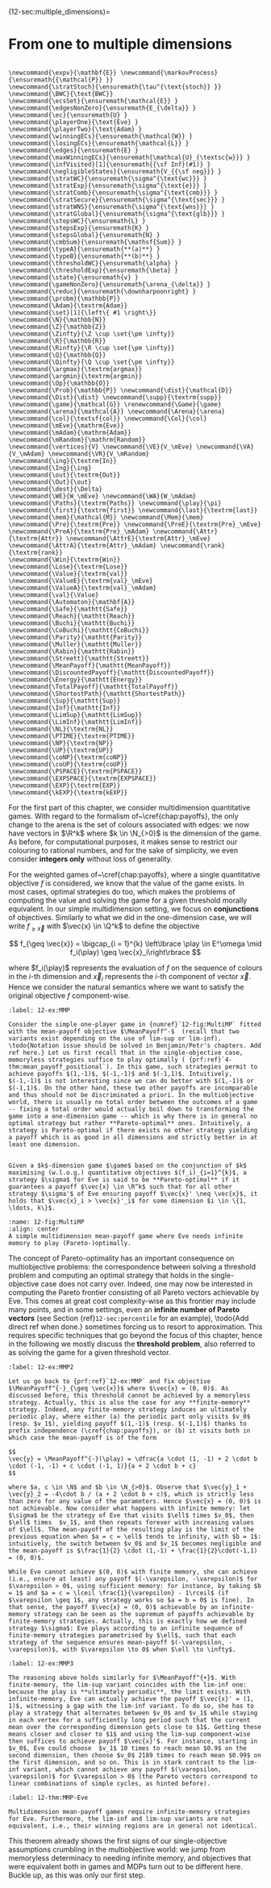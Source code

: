 (12-sec:multiple_dimensions)=
# From one to multiple dimensions

```{math}

\newcommand{\expv}{\mathbf{E}} \newcommand{\markovProcess}{\ensuremath{{\mathcal{P}} }}
\newcommand{\stratStoch}{\ensuremath{\tau^{\text{stoch}} }}
\newcommand{\BWC}{\text{BWC}}
\newcommand{\ecsSet}{\ensuremath{\mathcal{E}} }
\newcommand{\edgesNonZero}{\ensuremath{E_{\delta}} }
\newcommand{\ec}{\ensuremath{U} }
\newcommand{\playerOne}{\text{Eve} }
\newcommand{\playerTwo}{\text{Adam} }
\newcommand{\winningECs}{\ensuremath{\mathcal{W}} }
\newcommand{\losingECs}{\ensuremath{\mathcal{L}} }
\newcommand{\edges}{\ensuremath{E} }
\newcommand{\maxWinningECs}{\ensuremath{\mathcal{U}_{\textsc{w}}} }
\newcommand{\infVisited}[1]{\ensuremath{{\sf Inf}(#1)} }
\newcommand{\negligibleStates}{\ensuremath{V_{{\sf neg}}} }
\newcommand{\stratWC}{\ensuremath{\sigma^{\text{wc}}} }
\newcommand{\stratExp}{\ensuremath{\sigma^{\text{e}}} }
\newcommand{\stratComb}{\ensuremath{\sigma^{\text{cmb}}} }
\newcommand{\stratSecure}{\ensuremath{\sigma^{\text{sec}}} }
\newcommand{\stratWNS}{\ensuremath{\sigma^{\text{wns}}} }
\newcommand{\stratGlobal}{\ensuremath{\sigma^{\text{glb}}} }
\newcommand{\stepsWC}{\ensuremath{L} }
\newcommand{\stepsExp}{\ensuremath{K} }
\newcommand{\stepsGlobal}{\ensuremath{N} }
\newcommand{\cmbSum}{\ensuremath{\mathsf{Sum}} }
\newcommand{\typeA}{\ensuremath{**(a)**} }
\newcommand{\typeB}{\ensuremath{**(b)**} }
\newcommand{\thresholdWC}{\ensuremath{\alpha} }
\newcommand{\thresholdExp}{\ensuremath{\beta} }
\newcommand{\state}{\ensuremath{v} }
\newcommand{\gameNonZero}{\ensuremath{\arena_{\delta}} }
\newcommand{\reduc}{\ensuremath{\downharpoonright} }
\newcommand{\probm}{\mathbb{P}} 
\newcommand{\Adam}{\textrm{Adam}}
\newcommand{\set}[1]{\left\{ #1 \right\}}
\newcommand{\N}{\mathbb{N}}
\newcommand{\Z}{\mathbb{Z}}
\newcommand{\Zinfty}{\Z \cup \set{\pm \infty}}
\newcommand{\R}{\mathbb{R}}
\newcommand{\Rinfty}{\R \cup \set{\pm \infty}}
\newcommand{\Q}{\mathbb{Q}}
\newcommand{\Qinfty}{\Q \cup \set{\pm \infty}}
\newcommand{\argmax}{\textrm{argmax}}
\newcommand{\argmin}{\textrm{argmin}}
\newcommand{\Op}{\mathbb{O}}
\newcommand{\Prob}{\mathbb{P}} \newcommand{\dist}{\mathcal{D}} \newcommand{\Dist}{\dist} \newcommand{\supp}{\textrm{supp}} 
\newcommand{\game}{\mathcal{G}} \renewcommand{\Game}{\game} \newcommand{\arena}{\mathcal{A}} \newcommand{\Arena}{\arena} 
\newcommand{\col}{\textsf{col}} \newcommand{\Col}{\col} 
\newcommand{\mEve}{\mathrm{Eve}}
\newcommand{\mAdam}{\mathrm{Adam}}
\newcommand{\mRandom}{\mathrm{Random}}
\newcommand{\vertices}{V} \newcommand{\VE}{V_\mEve} \newcommand{\VA}{V_\mAdam} \newcommand{\VR}{V_\mRandom} 
\newcommand{\ing}{\textrm{In}}
\newcommand{\Ing}{\ing}
\newcommand{\out}{\textrm{Out}}
\newcommand{\Out}{\out}
\newcommand{\dest}{\Delta} 
\newcommand{\WE}{W_\mEve} \newcommand{\WA}{W_\mAdam} 
\newcommand{\Paths}{\textrm{Paths}} \newcommand{\play}{\pi} \newcommand{\first}{\textrm{first}} \newcommand{\last}{\textrm{last}} 
\newcommand{\mem}{\mathcal{M}} \newcommand{\Mem}{\mem} 
\newcommand{\Pre}{\textrm{Pre}} \newcommand{\PreE}{\textrm{Pre}_\mEve} \newcommand{\PreA}{\textrm{Pre}_\mAdam} \newcommand{\Attr}{\textrm{Attr}} \newcommand{\AttrE}{\textrm{Attr}_\mEve} \newcommand{\AttrA}{\textrm{Attr}_\mAdam} \newcommand{\rank}{\textrm{rank}}
\newcommand{\Win}{\textrm{Win}} 
\newcommand{\Lose}{\textrm{Lose}} 
\newcommand{\Value}{\textrm{val}} 
\newcommand{\ValueE}{\textrm{val}_\mEve} 
\newcommand{\ValueA}{\textrm{val}_\mAdam}
\newcommand{\val}{\Value} 
\newcommand{\Automaton}{\mathbf{A}} 
\newcommand{\Safe}{\mathtt{Safe}}
\newcommand{\Reach}{\mathtt{Reach}} 
\newcommand{\Buchi}{\mathtt{Buchi}} 
\newcommand{\CoBuchi}{\mathtt{CoBuchi}} 
\newcommand{\Parity}{\mathtt{Parity}} 
\newcommand{\Muller}{\mathtt{Muller}} 
\newcommand{\Rabin}{\mathtt{Rabin}} 
\newcommand{\Streett}{\mathtt{Streett}} 
\newcommand{\MeanPayoff}{\mathtt{MeanPayoff}} 
\newcommand{\DiscountedPayoff}{\mathtt{DiscountedPayoff}}
\newcommand{\Energy}{\mathtt{Energy}}
\newcommand{\TotalPayoff}{\mathtt{TotalPayoff}}
\newcommand{\ShortestPath}{\mathtt{ShortestPath}}
\newcommand{\Sup}{\mathtt{Sup}}
\newcommand{\Inf}{\mathtt{Inf}}
\newcommand{\LimSup}{\mathtt{LimSup}}
\newcommand{\LimInf}{\mathtt{LimInf}}
\newcommand{\NL}{\textrm{NL}}
\newcommand{\PTIME}{\textrm{PTIME}}
\newcommand{\NP}{\textrm{NP}}
\newcommand{\UP}{\textrm{UP}}
\newcommand{\coNP}{\textrm{coNP}}
\newcommand{\coUP}{\textrm{coUP}}
\newcommand{\PSPACE}{\textrm{PSPACE}}
\newcommand{\EXPSPACE}{\textrm{EXPSPACE}}
\newcommand{\EXP}{\textrm{EXP}}
\newcommand{\kEXP}{\textrm{kEXP}}
```
For the first part of this chapter, we consider multidimension quantitative games. With regard to the formalism of~\cref{chap:payoffs}, the only change to the arena is the set of colours associated with edges: we now have vectors in $\R^k$ where $k \in \N_{>0}$ is the dimension of the game. As before, for computational purposes, it makes sense to restrict our colouring to rational numbers, and for the sake of simplicity, we even consider **integers only** without loss of generality.

For the weighted games of~\cref{chap:payoffs}, where a single quantitative objective $f$ is considered, we know that the value of the game exists. In most cases, optimal strategies do too, which makes the problems of computing the value and solving the game for a given threshold morally equivalent. In our simple multidimension setting, we focus on **conjunctions** of objectives. Similarly to what we did in the one-dimension case, we will write $f_{\geq \vec{x}}$ with $\vec{x} \in \Q^k$ to define the objective

$$
f_{\geq \vec{x}} = \bigcap_{i = 1}^{k} \left\lbrace \play \in E^\omega \mid f_i(\play) \geq \vec{x}_i\right\rbrace 
$$

where $f_i(\play)$ represents the evaluation of $f$ on the sequence of colours in the $i$-th dimension and $\vec{x}_i$ represents the $i$-th component of vector $\vec{x}$. Hence we consider the natural semantics where we want to satisfy the original objective $f$ component-wise.

````{prf:example} NEEDS TITLE 12-ex:MMP
:label: 12-ex:MMP

Consider the simple one-player game in {numref}`12-fig:MultiMP` fitted with the mean-payoff objective $\MeanPayoff^-$  (recall that two variants exist depending on the use of lim-sup or lim-inf). \todo{Notation issue should be solved in Benjamin/Petr's chapters. Add ref here.} Let us first recall that in the single-objective case, memoryless strategies suffice to play optimally ( {prf:ref}`4-thm:mean_payoff_positional`). In this game, such strategies permit to achieve payoffs $(1,-1)$, $(-1,-1)$ and $(-1,1)$. Intuitively, $(-1,-1)$ is not interesting since we can do better with $(1,-1)$ or $(-1,1)$. On the other hand, these two other payoffs are incomparable and thus should not be discriminated a priori. In the multiobjective world, there is usually no total order between the outcomes of a game -- fixing a total order would actually boil down to transforming the game into a one-dimension game -- which is why there is in general no optimal strategy but rather **Pareto-optimal** ones. Intuitively, a strategy is Pareto-optimal if there exists no other strategy yielding a payoff which is as good in all dimensions and strictly better in at least one dimension.

````


````{prf:definition} NEEDS LABEL Pareto-optimal strategy

Given a $k$-dimension game $\game$ based on the conjunction of $k$ maximising (w.l.o.g.) quantitative objectives $(f_i)_{i=1}^{k}$, a strategy $\sigma$ for Eve is said to be **Pareto-optimal** if it guarantees a payoff $\vec{x} \in \R^k$ such that for all other strategy $\sigma'$ of Eve ensuring payoff $\vec{x}' \neq \vec{x}$, it holds that $\vec{x}_i > \vec{x}'_i$ for some dimension $i \in \{1, \ldots, k\}$.

````

 
  

```{figure} ./../FigAndAlgos/12-fig:MultiMP.png
:name: 12-fig:MultiMP
:align: center
A simple multidimension mean-payoff game where Eve needs infinite memory to play (Pareto-)optimally.
```

The concept of Pareto-optimality has an important consequence on multiobjective problems: the correspondence between solving a threshold problem and computing an optimal strategy that holds in the single-objective case does not carry over. Indeed, one may now be interested in computing the Pareto frontier consisting of all Pareto  vectors achievable by Eve. This comes at great cost complexity-wise as this frontier may include many points, and in some settings, even an **infinite number of Pareto vectors** (see Section {ref}`12-sec:percentile` for an example), \todo{Add direct ref when done.} sometimes forcing us to resort to approximation. This requires specific techniques that go beyond the focus of this chapter, hence in the following we mostly discuss the **threshold problem**, also referred to as solving the game for a given threshold vector.

````{prf:example} NEEDS TITLE 12-ex:MMP2
:label: 12-ex:MMP2

Let us go back to {prf:ref}`12-ex:MMP` and fix objective $\MeanPayoff^{-}_{\geq \vec{x}}$ where $\vec{x} = (0, 0)$. As discussed before, this threshold cannot be achieved by a memoryless strategy. Actually, this is also the case for any **finite-memory** strategy. Indeed, any finite-memory strategy induces an ultimately periodic play, where either (a) the periodic part only visits $v_0$ (resp. $v_1$), yielding payoff $(1,-1)$ (resp. $(-1,1)$) thanks to prefix independence (\cref{chap:payoffs}), or (b) it visits both in which case the mean-payoff is of the form

$$
\vec{y} = \MeanPayoff^{-}(\play) = \dfrac{a \cdot (1, -1) + 2 \cdot b \cdot (-1, -1) + c \cdot (-1, 1)}{a + 2 \cdot b + c}
$$

where $a, c \in \N$ and $b \in \N_{>0}$. Observe that $\vec{y}_1 + \vec{y}_2 = -4\cdot b / (a + 2 \cdot b + c)$, which is strictly less than zero for any value of the parameters. Hence $\vec{x} = (0, 0)$ is not achievable. Now consider what happens with infinite memory: let $\sigma$ be the strategy of Eve that visits $\ell$ times $v_0$, then $\ell$ times  $v_1$, and then repeats forever with increasing values of $\ell$. The mean-payoff of the resulting play is the limit of the previous equation when $a = c = \ell$ tends to infinity, with $b = 1$: intuitively, the switch between $v_0$ and $v_1$ becomes negligible and the mean-payoff is $\frac{1}{2} \cdot (1,-1) + \frac{1}{2}\cdot(-1,1) = (0, 0)$.

````


````{admonition} Remark 
While Eve cannot achieve $(0, 0)$ with finite memory, she can achieve (i.e., ensure at least) any payoff $(-\varepsilon, -\varepsilon)$ for $\varepsilon > 0$, using sufficient memory: for instance, by taking $b = 1$ and $a = c = \lceil \frac{1}{\varepsilon} - 1\rceil$ (if $\varepsilon \geq 1$, any strategy works so $a = b = 0$ is fine). In that sense, the payoff $\vec{x} = (0, 0)$ achievable by an infinite-memory strategy can be seen as the supremum of payoffs achievable by finite-memory strategies. Actually, this is exactly how we defined strategy $\sigma$: Eve plays according to an infinite sequence of finite-memory strategies parametrised by $\ell$, such that each strategy of the sequence ensures mean-payoff $(-\varepsilon, -\varepsilon)$, with $\varepsilon \to 0$ when $\ell \to \infty$.

````


````{prf:example} NEEDS TITLE 12-ex:MMP3
:label: 12-ex:MMP3

The reasoning above holds similarly for $\MeanPayoff^{+}$. With finite-memory, the lim-sup variant coincides with the lim-inf one: because the play is **ultimately periodic**, the limit exists. With infinite-memory, Eve can actually achieve the payoff $\vec{x}' = (1, 1)$, witnessing a gap with the lim-inf variant. To do so, she has to play a strategy that alternates between $v_0$ and $v_1$ while staying in each vertex for a sufficiently long period such that the current mean over the corresponding dimension gets close to $1$. Getting these means closer and closer to $1$ and using the lim-sup component-wise then suffices to achieve payoff $\vec{x}'$. For instance, starting in $v_0$, Eve could choose  $v_1$ 10 times to reach mean $0.9$ on the second dimension, then choose $v_0$ 2189 times to reach mean $0.99$ on the first dimension, and so on. This is in stark contrast to the lim-inf variant, which cannot achieve any payoff $(\varepsilon, \varepsilon)$ for $\varepsilon > 0$ (the Pareto vectors correspond to linear combinations of simple cycles, as hinted before).

````


````{prf:theorem} NEEDS TITLE 12-thm:MMP-Eve
:label: 12-thm:MMP-Eve

Multidimension mean-payoff games require infinite-memory strategies for Eve. Furthermore, the lim-inf and lim-sup variants are not equivalent, i.e., their winning regions are in general not identical.

````

This theorem already shows the first signs of our single-objective assumptions crumbling in the multiobjective world: we jump from memoryless determinacy to needing infinite memory, and objectives that were equivalent both in games and MDPs turn out to be different here. Buckle up, as this was only our first step.

